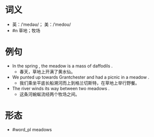 # 词义
- 英：/ˈmedəʊ/； 美：/ˈmedoʊ/
- #n 草地；牧场
# 例句
- In the spring , the meadow is a mass of daffodils .
	- 春天，草地上开满了黄水仙。
- We punted up towards Grantchester and had a picnic in a meadow .
	- 我们乘坐平底长船溯河而上到格兰切斯特，在草地上举行野餐。
- The river winds its way between two meadows .
	- 这条河蜿蜒流经两个牧场之间。
# 形态
- #word_pl meadows
